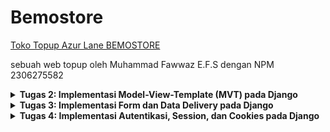 # Bemostore
[Toko Topup Azur Lane BEMOSTORE](http://muhammad-fawwaz35-bemostore.pbp.cs.ui.ac.id)

sebuah web topup oleh Muhammad Fawwaz E.F.S dengan NPM 2306275582

<details>
<summary> <b> Tugas 2: Implementasi Model-View-Template (MVT) pada Django </b> </summary>
    
# Penjelasan Implementasi
### 1. Membuat Proyek Django Baru
Saya memulai dengan membuat repositori baru di github dengan nama bemostore, kemudian saya menduplikat repositori tersebut ke dalam file lokal. Selanjutnya saya membuat proyek django baru yang kemudian menghasilkan struktur folder utama Django, yaitu `bemostore/`. Di sini, Django secara otomatis menghasilkan file konfigurasi dasar seperti `settings.py`, `urls.py`, dan lainnya.

Perintah yang digunakan:  
```
django-admin startproject myproject
```
### 2. Membuat Aplikasi Dengan Nama `Main`
Setelah proyek utama dibuat, saya menambahkan aplikasi baru bernama `main`. Aplikasi ini akan menjadi tempat utama untuk menyimpan logika bisnis, model, views, dan template.

Perintah yang digunakan:
```bash
python manage.py startapp main
```

Selanjutnya, saya menambahkan aplikasi main ke daftar aplikasi yang terinstall (INSTALLED_APPS) di dalam settings.py, sehingga Django mengenali aplikasi ini.
### 3. Routing Proyek untuk Menjalankan Aplikasi `main`
Pada langkah ini, saya mengatur `urls.py` untuk memetakan permintaan (request) ke aplikasi `main`. Saya memodifikasi `bemostore/urls.py` agar menggunakan routing dari aplikasi `main`.

Perintah yang digunakan:
```bash
from django.contrib import admin
from django.urls import path, include

urlpatterns = [
    path('admin/', admin.site.urls),
    path('', include('main.urls')),
]
```
### 4. Membuat Model Product
Di aplikasi main, saya mendefinisikan sebuah model Product di `models.py` yang memiliki atribut `name`, `price`, dan `description`. Model ini akan merepresentasikan tabel di database yang menyimpan produk dengan detail lengkap.

Model `Product`:
```bash
from django.db import models

class Product(models.Model):
    name = models.CharField(max_length=255)
    price = models.IntegerField()
    description = models.TextField()  
```
Setelah mendefinisikan model, saya melakukan migrasi untuk membuat tabel di database menggunakan perintah:
```bash
python manage.py makemigrations
python manage.py migrate
```
### 5. Membuat Fungsi View dan Template HTML
Di dalam `views.py`, saya membuat fungsi bernama `show_main` yang akan dikembalikan ke template HTML. Fungsi ini mengirimkan context berupa nama aplikasi, nama, npm, dan kelas saya. Template HTML ini dirender untuk menampilkan informasi tersebut di browser.

`views.py`:
```bash
from django.shortcuts import render

def show_main(request):
    context = {
        'name_aplikasi': 'bemostore',
        'name': 'Muhammad Fawwaz Edsa Fatin Setiawan',
        'npm' : '2306275582',
        'class': 'PBP D'
    }

    return render(request, "main.html", context)
```
Di direktori `main/templates`, saya membuat file `main.html` yang akan menerima context dari `views` dan menampilkan data tersebut dalam format HTML.

main.html:
```bash
<h1>{{name_aplikasi}}</h1>

<h5>Name: </h5>
<p>Muhammad Fawwaz Edsa Fatin Setiawan</p> <!--Ubah sesuai dengan nama kamu -->
<h5>NPM: </h5>
<p>2306275582</p> <!-- Ubah sesuai dengan npm kamu -->
<h5>Class: </h5>
<p>PBP D</p> <!-- Ubah sesuai dengan kelas kamu -->
```
### 6. Routing untuk View home
Selanjutnya saya membuat routing di `main/urls.py` untuk memetakan URL ke fungsi `main`. Di sini saya memastikan bahwa URL root ('/') diarahkan ke fungsi `main` di `views.py`.

Routing di main/urls.py:
```bash
from django.urls import path
from main.views import show_main

app_name = 'main'

urlpatterns = [
    path('', show_main, name='show_main'),
]
```

### 7. Deployment ke Pacil Web Service (PWS)
Terakhir saya melakukan deployment aplikasi ke Pacil Web Service, platform yang memungkinkan untuk hosting aplikasi secara online.

Langkah-langkah deployment:
  1. Upload Proyek: Pertama buat repository baru di PWS. kemudian Proyek Django di upload ke PWS menggunakan Git untuk clone repositori.
  2. Konfigurasi Web App: Menambahkan URL `muhammad-fawwaz35-bemostore.pbp.cs.ui.ac.id` ke dalam `ALLOWED_HOST` pada `settings.py` agar pws dapat menunjuk ke proyek Django
  4. Tes Deployment: Saya memastikan bahwa aplikasi berjalan dengan baik di URL yang disediakan oleh Pacil Web Service.
### 8. Aplikasi Siap Dijalankan
Aplikasi dapat diakses melalui URL http://muhammad-fawwaz35-bemostore.pbp.cs.ui.ac.id

# Bagan Proses _Request Client_ ke Aplikasi
![bagan](images/bagan.png)
### Penjelasan 
Pertama, user akan mengirimkan HTTP request yang kemudian akan di-handle oleh View. Untuk mengetahui apa yang diminta dan bagaimana respon yang akan diberikan, hal ini diatur di dalam urls.py. Berdasarkan pola URL yang diminta, akan ditentukan function View mana di views.py yang akan dijalankan. View akan meminta data yang dibutuhkan dari model sesuai dengan yang sudah didefinisikan dalam function View tersebut, dengan mengambil data yang tersedia di models.py. Selanjutnya, View akan meminta berkas HTML untuk diisi dengan data yang diperoleh, dan pemilihan berkas HTML ini juga sudah ditentukan di dalam function View. Setelah itu, berkas HTML yang sudah diisi data akan dikirim kembali ke user dalam bentuk HTTP response.

# Fungsi `git` dalam Pengembangan Perangkat Lunak
`git` adalah sistem pengontrol versi yang berfungsi untuk melacak perubahan kode dalam pengembangan perangkat lunak, memfasilitasi kolaborasi antar pengembang, dan memungkinkan pengelolaan versi proyek dengan mudah. `git` mendukung pembuatan cabang (branch) untuk pengembangan fitur atau perbaikan bug secara terpisah, yang kemudian dapat digabungkan kembali tanpa risiko konflik. Selain itu, `git` memberikan backup otomatis melalui repositori pusat, memungkinkan rollback ke versi sebelumnya, serta mencatat riwayat perubahan dan kontribusi tiap pengembang, menjadikannya alat penting untuk produktivitas, kolaborasi, dan keamanan dalam pengembangan perangkat lunak.

# Mengapa Django Digunakan sebagai Permulaan Pembelajaran?
Karena framework ini mudah dipahami, memiliki dokumentasi lengkap, dan mengikuti prinsip "batteries included," di mana banyak fitur sudah tersedia tanpa perlu instalasi tambahan. Django menggunakan pola arsitektur yang jelas, yaitu Model-View-Template (MVT), yang memudahkan pemahaman tentang alur kerja aplikasi web. Selain itu, Django memberikan keamanan bawaan dan mendukung praktik terbaik dalam pengelolaan database, routing, dan rendering template.

# Mengapa Model di Django Disebut sebagai ORM?
Disebut sebagai ORM (Object-Relational Mapping) karena berfungsi sebagai penghubung antara objek Python dan tabel di database relasional. ORM memungkinkan pengembang bekerja dengan data dalam bentuk objek Python, sehingga mereka bisa melakukan operasi database seperti mengambil, menyimpan, atau menghapus data tanpa menulis kueri SQL secara langsung. ORM secara otomatis mengonversi operasi objek Python menjadi perintah SQL yang sesuai, memudahkan interaksi dengan database dan membuat kode lebih bersih serta mudah dipahami. 
</details>

<details>
<summary> <b> Tugas 3: Implementasi Form dan Data Delivery pada Django </b> </summary>

# Pentingnya Data Delivery dalam Platform

Data delivery penting dalam platform untuk memastikan komunikasi yang efektif antar komponen seperti server, klien, dan basis data. Proses ini memungkinkan pertukaran informasi yang tepat, misalnya dalam aplikasi web di mana server mengirimkan data (seperti JSON) ke klien. Tanpa mekanisme ini, interaksi antara komponen tidak akan berjalan optimal, menyebabkan kinerja platform menurun.

# Perbandingan XML dan JSON serta Popularitas JSON

JSON lebih populer daripada XML karena lebih sederhana, ringan, dan mudah diproses, terutama di JavaScript. JSON menggunakan sintaks yang lebih ringkas dibandingkan XML yang memakai tag panjang. Selain itu, JSON lebih cepat diparsing dan didukung secara luas oleh berbagai bahasa pemrograman. XML tetap berguna untuk struktur data kompleks, namun JSON lebih efisien untuk pertukaran data modern.

# Fungsi `is_valid()` pada Form Django

Method `is_valid()` di Django memvalidasi data yang diinput dalam form. Jika data valid, method ini mengembalikan `True`, memungkinkan data diproses lebih lanjut. Jika tidak, pesan kesalahan ditampilkan. Fungsi ini penting untuk menjaga data yang masuk tetap konsisten dan aman, serta menghindari input yang berbahaya atau salah.

# Pentingnya `csrf_token` pada Form di Django

`csrf_token` melindungi aplikasi Django dari serangan CSRF, di mana penyerang mencoba mengirim permintaan tidak sah atas nama pengguna. Token ini memastikan bahwa setiap permintaan form datang dari sumber yang tepercaya. Tanpa `csrf_token`, aplikasi rentan terhadap serangan yang bisa mengakibatkan perubahan data atau tindakan tidak diinginkan.

# Jelaskan bagaimana cara kamu mengimplementasikan checklist di atas secara step-by-step.

### 1. Buat sebuah file `base.html` pada folder baru bernama `templates` pada direktori utama
```bash
{% load static %}
<!DOCTYPE html>
<html lang="en">
  <head>
    <meta charset="UTF-8" />
    <meta name="viewport" content="width=device-width, initial-scale=1.0" />
    {% block meta %} {% endblock meta %}
  </head>

  <body>
    {% block content %} {% endblock content %}
  </body>
</html>
```

### 2. Menambahkan baris pada variabel `TEMPLATES` di `settings.py` agar `base.html` terbaca
```bash
...
TEMPLATES :
        ...
        'DIRS': [BASE_DIR / 'templates'],
        ...
...
```

### 3. Tambahkan import uuid di `models.py` dan Lakukan Migration
import uuid
Kemudian, buat model yang menggunakan UUID, misalnya:

```bash
from django.db import models
import uuid

class Product(models.Model):
    id = models.UUIDField(primary_key=True, default=uuid.uuid4, editable=False) 
    name = models.CharField(max_length=255)
    price = models.IntegerField()
    description = models.TextField()  
```
Setelah mengedit model, jalankan migrasi dengan perintah:
```bash
python manage.py makemigrations
python manage.py migrate
```

### 4. Buat file `forms.py` untuk Mengambil Data dari `models.py`
```bash
from django.forms import ModelForm
from main.models import Product

class ProductEntryForm(ModelForm):
    class Meta:
        model = Product
        fields = ["name", "price", "description"]
```

### 5. Membuat file baru pada direktori `main/template` untuk tampilan dalam menambahkan item baru dengan nama `create_product_entry.html` 
```bash
{% extends 'base.html' %}
{% block content %}
<h1>Add New Product</h1>

<form method="post">
    {% csrf_token %}
    <table>
        {{ form.as_table }}
        <tr> 
            <td>
                <input type="submit" value="Add Product" \>
            </td>
        </tr>
    </table>
</form>
{% endblock content %}
```

### 6. Menambahkan fungsi pada `views.py` dan memodifikasi fungsi di dalamnya
```bash
from django.shortcuts import render, redirect   # Tambahkan import redirect di baris ini
from main.forms import ProductEntryForm
from main.models import Product
from django.http import HttpResponse
from django.core import serializers

def show_main(request):
    product_entries = Product.objects.all()

    context = {
        'name_aplikasi': 'bemostore',
        'name': 'Muhammad Fawwaz Edsa Fatin Setiawan',
        'npm' : '2306275582',
        'class': 'PBP D',
        'product_entries': product_entries
    }

    return render(request, "main.html", context)

def create_product_entry(request):
    form = ProductEntryForm(request.POST or None)

    if form.is_valid() and request.method == "POST":
        form.save()
        return redirect('main:show_main')

    context = {'form': form}
    return render(request, "create_product_entry.html", context)

def show_xml(request):
    data = Product.objects.all()
    return HttpResponse(serializers.serialize("xml", data), content_type="application/xml")

def show_json(request):
    data = Product.objects.all()
    return HttpResponse(serializers.serialize("json", data), content_type="application/json")

def show_xml_by_id(request, id):
    data = Product.objects.filter(pk=id)
    return HttpResponse(serializers.serialize("xml", data), content_type="application/xml")

def show_json_by_id(request, id):
    data = Product.objects.filter(pk=id)
    return HttpResponse(serializers.serialize("json", data), content_type="application/json")
```

### 7. Menambahkan routing url pada `urls.py` pada views yang telah ditambahkan
```bash
from django.urls import path
from main.views import show_main, create_product_entry, show_xml, show_json, show_xml_by_id, show_json_by_id

app_name = 'main'

urlpatterns = [
    path('', show_main, name='show_main'),
    path('create-product-entry', create_product_entry, name='create_product_entry'),
    path('xml/', show_xml, name='show_xml'),
    path('json/', show_json, name='show_json'),
    path('xml/<str:id>/', show_xml_by_id, name='show_xml_by_id'),
    path('json/<str:id>/', show_json_by_id, name='show_json_by_id'),
]
```

# Mengakses keempat URL di poin 2 menggunakan Postman
### 1. XML 
![XML](images/XML.png)
### 2. JSON
![JSON](images/JSON.png)
### 3. HTML
![HTML](images/HTML.png)
### 4. XML by ID
![XML by ID](images/XML_by_ID.png)
### 5. JSON by ID
![JSON by ID](images/JSON_by_ID.png)

</details>

<details>
<summary> <b> Tugas 4: Implementasi Autentikasi, Session, dan Cookies pada Django </b> </summary>
    
# Perbedaan antara `HttpResponseRedirect()` dan `redirect()` dalam Django:
- `HttpResponseRedirect()`: Sebuah kelas di Django yang mengirimkan respons HTTP dengan kode status 302 (redirect). Biasanya, kita harus memberikan URL secara manual ke `HttpResponseRedirect`. 

- `redirect()`: Fungsi ini adalah shortcut yang lebih nyaman daripada `HttpResponseRedirect`. Fungsi `redirect()` akan secara otomatis menangani URL, termasuk menerima nama tampilan (view name) atau objek model dan mengarahkan pengguna ke halaman yang tepat.

 Dengan kata lain, `redirect()` adalah pembungkus di atas `HttpResponseRedirect`, yang lebih fleksibel dan mudah digunakan karena tidak hanya menerima URL tetapi juga nama view atau objek.

# Cara kerja penghubungan model `Product` dengan `User`:
Untuk menghubungkan model `Product` dengan `User`, biasanya kita menggunakan `ForeignKey` atau `ManyToManyField` dalam model Django. Misalnya, kita dapat memiliki hubungan "satu ke banyak" (one-to-many) di mana satu pengguna bisa memiliki banyak produk, tetapi setiap produk hanya dimiliki oleh satu pengguna.

   Contoh model:

   ```python
    ...
       owner = models.ForeignKey(User, on_delete=models.CASCADE)  # Hubungan dengan User
    ...
   ```

Dalam contoh ini:
- Model `Product` memiliki `ForeignKey` ke model `User`, yang artinya setiap produk dimiliki oleh seorang pengguna. Field `owner` menghubungkan produk dengan pengguna yang memiliki produk tersebut.
- Jika pengguna dihapus, maka produk-produk yang dimilikinya juga akan dihapus berkat opsi `on_delete=models.CASCADE`.

# Perbedaan antara authentication dan authorization:
- **Authentication**: Proses memverifikasi identitas pengguna, misalnya memeriksa apakah username dan password cocok dengan yang ada di database.
- **Authorization**: Proses memeriksa izin atau hak akses pengguna, yaitu menentukan apakah pengguna yang telah diotentikasi (authenticated) memiliki hak untuk melakukan tindakan tertentu (misalnya, mengakses halaman admin).

**Saat pengguna login**, yang dilakukan pertama kali adalah proses *authentication* (pemeriksaan kredensial). Jika berhasil, pengguna diizinkan untuk masuk ke aplikasi. Setelah itu, *authorization* terjadi saat aplikasi memeriksa hak akses pengguna untuk fitur atau halaman tertentu.

**Implementasi di Django**:
- *Authentication* di Django biasanya dilakukan dengan sistem login bawaan (`django.contrib.auth`) yang memverifikasi username dan password pengguna.
- *Authorization* dilakukan menggunakan mekanisme izin dan kelompok (permissions and groups) yang ada dalam model pengguna. Dengan cara ini, Django mengelola apa yang dapat diakses oleh setiap pengguna setelah mereka terotentikasi.

# **Bagaimana Django mengingat pengguna yang telah login?**
Django menggunakan **session** untuk mengingat pengguna yang telah login. Setelah pengguna berhasil login, Django akan menyimpan informasi sesi di server (biasanya dalam database) dan menambahkan cookie ke browser pengguna yang berisi ID sesi. Setiap kali pengguna melakukan permintaan baru, browser mengirimkan cookie ini, dan Django akan mencocokkannya dengan data sesi di server untuk mengidentifikasi pengguna yang telah login.

**Kegunaan lain dari cookies:**
- Cookies digunakan untuk melacak sesi pengguna (misalnya, di e-commerce, untuk keranjang belanja).
- Digunakan untuk menyimpan preferensi pengguna, seperti tema atau bahasa.
- Digunakan oleh layanan pihak ketiga (seperti Google Analytics) untuk pelacakan dan analisis.

**Apakah semua cookies aman digunakan?**
Tidak semua cookies aman. Cookies bisa saja digunakan untuk serangan seperti *session hijacking* atau *cross-site scripting (XSS)*. Oleh karena itu, penting untuk:
- Menggunakan **Secure Cookies** (hanya dikirim melalui HTTPS).
- Menggunakan **HttpOnly Cookies** (yang tidak dapat diakses oleh JavaScript, sehingga meminimalkan risiko XSS).
- Mengatur **SameSite Cookies** untuk membatasi pengiriman cookies lintas situs.

#  Jelaskan bagaimana cara kamu mengimplementasikan checklist di atas secara step-by-step.
### 1. Membuat fungsi register 
Menambahkan fungsi `register` pada `views.py` dan membuat tampilannya dengan membuat `register.html` pada `\main\template`
fungsi register pada `views.py` :
``` bash
def register(request):
    form = UserCreationForm()

    if request.method == "POST":
        form = UserCreationForm(request.POST)
        if form.is_valid():
            form.save()
            messages.success(request, 'Your account has been successfully created!')
            return redirect('main:login')
    context = {'form':form}
    return render(request, 'register.html', context)
```
`regisster.html`
```bash
{% extends 'base.html' %}

{% block meta %}
<title>Register</title>
{% endblock meta %}

{% block content %}

<div class="login">
  <h1>Register</h1>

  <form method="POST">
    {% csrf_token %}
    <table>
      {{ form.as_table }}
      <tr>
        <td></td>
        <td><input type="submit" name="submit" value="Daftar" /></td>
      </tr>
    </table>
  </form>

  {% if messages %}
  <ul>
    {% for message in messages %}
    <li>{{ message }}</li>
    {% endfor %}
  </ul>
  {% endif %}
</div>

{% endblock content %}
```
### 2. Membuat fungsi login 
Menambahkan fungsi `login_user` pada `views.py` untuk login user yang telah registrasi dan membuat tampilannya dengan membuat `login.html` pada `\main\template`
login pada `views.py`
```bash
def login_user(request):
   if request.method == 'POST':
      form = AuthenticationForm(data=request.POST)

      if form.is_valid():
        user = form.get_user()
        login(request, user)
        response = HttpResponseRedirect(reverse("main:show_main"))
        response.set_cookie('last_login', str(datetime.datetime.now()))
        return response

   else:
      form = AuthenticationForm(request)
   context = {'form': form}
   return render(request, 'login.html', context)
```
`login.html`
```bash
{% extends 'base.html' %}

{% block meta %}
<title>Login</title>
{% endblock meta %}

{% block content %}
<div class="login">
  <h1>Login</h1>

  <form method="POST" action="">
    {% csrf_token %}
    <table>
      {{ form.as_table }}
      <tr>
        <td></td>
        <td><input class="btn login_btn" type="submit" value="Login" /></td>
      </tr>
    </table>
  </form>

  {% if messages %}
  <ul>
    {% for message in messages %}
    <li>{{ message }}</li>
    {% endfor %}
  </ul>
  {% endif %} Don't have an account yet?
  <a href="{% url 'main:register' %}">Register Now</a>
</div>

{% endblock content %}
```
### 3. Mmebuat fungsi logout
Menambahkan fungsi `logout_user` pada `views.py` untuk logout user yang sedang login dan membuat tampilan tombol logout pada `main.html`.
```bash
def logout_user(request):
    logout(request)
    response = HttpResponseRedirect(reverse('main:login'))
    response.delete_cookie('last_login')
    return response
```
tombol logout pada `main.html`
```bash
<a href="{% url 'main:logout' %}">
  <button>Logout</button>
</a>
```
### 4. Menambahkan URL untuk setiap fungsi yang telah dibuat
```bash
    ...
    path('register/', register, name='register'),
    path('login/', login_user, name='login'),
    path('logout/', logout_user, name='logout'),
    ...
```
### 5. Menghubungkan product dengan user
Menambahkan field baru berupa `user` pada `models.py` agar masing-masing user dapat melihat product yang telah dibuat.
```bash
    ...
    id = models.UUIDField(primary_key=True, default=uuid.uuid4, editable=False) 
    ...
```
Jalankan migrasi
```
python manage.py makemigrations
python manage.py migrate
```
### 6. Menampilkan detail pengguna yang sedang login dan waktu sesi terakhir login
menambahkan detail pengguna pada `views.py` yang menampilkan nama pengguna yang sudah login terlebih dahulu
```bash
    @login_required(login_url='/login')
    ...
    'name': request.user.username,
    'last_login': request.COOKIES['last_login'],
    ...
```
### 7. Menampilkan sesi login terakhir pengguna pada `main.html`
```bash
<h5>Sesi terakhir login: {{ last_login }}</h5>
```

</details>
